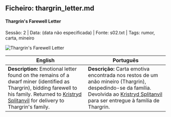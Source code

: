 ﻿## Ficheiro: thargrin_letter.md

#### Thargrin's Farewell Letter

Sessão: 2 | Data: (data não especificada) | Fonte: s02.txt | Tags: rumor, carta, mineiro

![Thargrin's Farewell Letter](assets/loot/object_blank.png)

| English | Português |
|---------|-----------|
| **Description:** Emotional letter found on the remains of a dwarf miner (identified as Thargrin), bidding farewell to his family. Returned to [Kristryd Splitanvil](kristryd_splitanvil.md) for delivery to Thargrin's family. | **Descrição:** Carta emotiva encontrada nos restos de um anão mineiro (Thargrin), despedindo-se da família. Devolvida ao [Kristryd Splitanvil](kristryd_splitanvil.md) para ser entregue à família de Thargrin. |



















